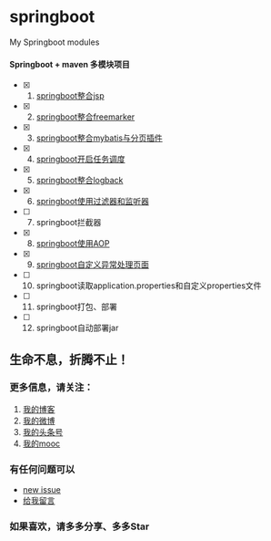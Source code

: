 # springboot
My Springboot modules

#### Springboot + maven 多模块项目

- [x]  1. [springboot整合jsp](https://github.com/zhangyd-c/springboot/tree/master/springboot-jsp)
- [x] 2. [springboot整合freemarker](https://github.com/zhangyd-c/springboot/tree/master/springboot-freemark)
- [x] 3. [springboot整合mybatis与分页插件](https://github.com/zhangyd-c/springboot/tree/master/springboot-mybatis)
- [x] 4. [springboot开启任务调度](https://github.com/zhangyd-c/springboot/tree/master/springboot-schedule)
- [x] 5. [springboot整合logback](https://github.com/zhangyd-c/springboot/tree/master/springboot-logback)
- [x] 6. [springboot使用过滤器和监听器](https://github.com/zhangyd-c/springboot/tree/master/springboot-servlet)
- [ ] 7. springboot拦截器
- [x] 8. [springboot使用AOP](https://github.com/zhangyd-c/springboot/tree/master/springboot-aop)
- [x] 9. [springboot自定义异常处理页面](https://github.com/zhangyd-c/springboot/tree/master/springboot-errorpage)
- [ ] 10. springboot读取application.properties和自定义properties文件
- [ ] 11. springboot打包、部署
- [ ] 12. springboot自动部署jar

## 生命不息，折腾不止！
### 更多信息，请关注：
1. [我的博客](http://www.flyat.cc)
2. [我的微博](http://weibo.com/211230415)
3. [我的头条号](http://www.toutiao.com/c/user/3286958681/)
4. [我的mooc](http://www.imooc.com/u/1175248/articles)

### 有任何问题可以
- [new issue](https://github.com/zhangyd-c/springboot/issues)
- [给我留言](http://www.flyat.cc/guestbook)

### 如果喜欢，请多多分享、多多Star

